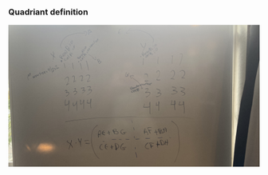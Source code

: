 ### Quadriant definition
![](../../../../../../../images/recursive-matrix-multiplication-quadriant-definition.jpg)